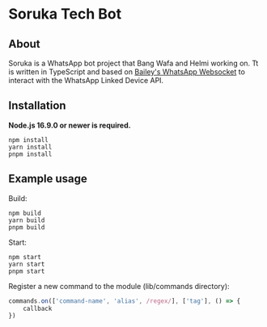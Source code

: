 # Soruka Tech Bot

## About
Soruka is a WhatsApp bot project that Bang Wafa and Helmi working on. Tt is written in TypeScript and based on [Bailey's WhatsApp Websocket](https://github.com/adiwajshing/Baileys) to interact with the WhatsApp Linked Device API.

## Installation

**Node.js 16.9.0 or newer is required.**

```sh-session
npm install 
yarn install
pnpm install
```

## Example usage

Build:

```sh-session
npm build
yarn build
pnpm build
```

Start:

```sh-session
npm start
yarn start
pnpm start
```

Register a new command to the module (lib/commands directory):

```js
commands.on(['command-name', 'alias', /regex/], ['tag'], () => {
	callback
})
```